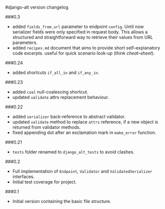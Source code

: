 #django-alt version changelog

###0.3
 - added `fields_from_url` parameter to endpoint `config`. Until now  
 serializer fields were only specified in request body. This allows a structured and
  straightforward way to retrieve their values from URL parameters.
 - added `recipes.md` document that aims to provide short self&ndash;explanatory 
 code excerpts.
 useful for quick scenario look-up (think *cheat&ndash;sheet*).

###0.24
 - added shortcuts `if_all_in` and `if_any_in`.

###0.23
 - added `coal` null-coalescing shortcut.
 - updated `validate` attrs replacement behaviour.
 
###0.22
 - added `serializer` back-reference to abstract validator.
 - updated `validate` method to replace `attrs` reference, if a new object is returned from validator methods.
 - fixed appending dot after an exclamation mark in `make_error` function.
 
###0.21
- `tests` folder renamed to `django_alt_tests` to avoid clashes. 

###0.2
- Full implementation of `Endpoint`, `Validator` and `ValidatedSerializer` interfaces.
- Initial test coverage for project.

###0.1
 - Initial version containing the basic file structure.
